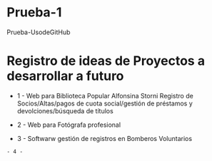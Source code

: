 # Prueba-1
Prueba-UsodeGitHub

# Registro de ideas de Proyectos a desarrollar a futuro

 - 1 - Web para Biblioteca Popular Alfonsina Storni
 Registro de Socios/Altas/pagos de cuota social/gestión de préstamos y devolciones/búsqueda de títulos
 
  - 2 - Web para Fotógrafa profesional
  
   - 3 - Softwarw gestión de registros en Bomberos Voluntarios
   
    - 4 - 
    
